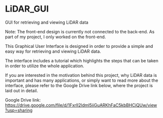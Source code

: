# LiDAR_GUI
GUI for retrieving and viewing LiDAR data

Note: The front-end design is currently not connected to the back-end. As part of my project, I only worked on the front-end.

This Graphical User Interface is designed in order to provide a simple and easy way for retrieving and viewing LiDAR data.

The interface includes a tutorial which highlights the steps that can be taken in order to utilize the whole application.

If you are interested in the motivation behind this project, why LiDAR data is important and has many applications, or
simply want to read more about the interface, please refer to the Google Drive link below, where the project is laid out in detail.

Google Drive link: https://drive.google.com/file/d/1FxrIl2ldml5iiGuARKhFaC5kbBHCiQUw/view?usp=sharing
